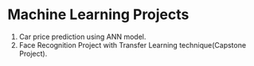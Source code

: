 # Machine Learning Projects

1. Car price prediction using ANN model.
2. Face Recognition Project with Transfer Learning technique(Capstone Project).
